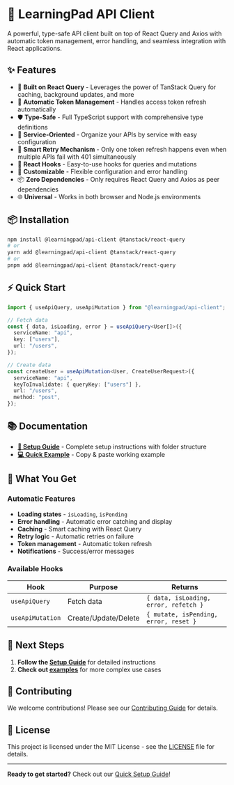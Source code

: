 # 🚀 LearningPad API Client

A powerful, type-safe API client built on top of React Query and Axios with automatic token management, error handling, and seamless integration with React applications.

## ✨ Features

- 🚀 **Built on React Query** - Leverages the power of TanStack Query for caching, background updates, and more
- 🔐 **Automatic Token Management** - Handles access token refresh automatically
- 🛡️ **Type-Safe** - Full TypeScript support with comprehensive type definitions
- 🎯 **Service-Oriented** - Organize your APIs by service with easy configuration
- 🔄 **Smart Retry Mechanism** - Only one token refresh happens even when multiple APIs fail with 401 simultaneously
- 📱 **React Hooks** - Easy-to-use hooks for queries and mutations
- 🎨 **Customizable** - Flexible configuration and error handling
- 📦 **Zero Dependencies** - Only requires React Query and Axios as peer dependencies
- 🌐 **Universal** - Works in both browser and Node.js environments

## 📦 Installation

```bash
npm install @learningpad/api-client @tanstack/react-query
# or
yarn add @learningpad/api-client @tanstack/react-query
# or
pnpm add @learningpad/api-client @tanstack/react-query
```

## ⚡ Quick Start

```typescript
import { useApiQuery, useApiMutation } from "@learningpad/api-client";

// Fetch data
const { data, isLoading, error } = useApiQuery<User[]>({
  serviceName: "api",
  key: ["users"],
  url: "/users",
});

// Create data
const createUser = useApiMutation<User, CreateUserRequest>({
  serviceName: "api",
  keyToInvalidate: { queryKey: ["users"] },
  url: "/users",
  method: "post",
});
```

## 📚 Documentation

- **[🚀 Setup Guide](./SETUP_GUIDE.md)** - Complete setup instructions with folder structure
- **[💻 Quick Example](./QUICK_EXAMPLE.md)** - Copy & paste working example

## 🎯 What You Get

### Automatic Features

- **Loading states** - `isLoading`, `isPending`
- **Error handling** - Automatic error catching and display
- **Caching** - Smart caching with React Query
- **Retry logic** - Automatic retries on failure
- **Token management** - Automatic token refresh
- **Notifications** - Success/error messages

### Available Hooks

| Hook             | Purpose              | Returns                               |
| ---------------- | -------------------- | ------------------------------------- |
| `useApiQuery`    | Fetch data           | `{ data, isLoading, error, refetch }` |
| `useApiMutation` | Create/Update/Delete | `{ mutate, isPending, error, reset }` |

## 🚀 Next Steps

1. **Follow the [Setup Guide](./SETUP_GUIDE.md)** for detailed instructions
2. **Check out [examples](./demo/)** for more complex use cases

## 🤝 Contributing

We welcome contributions! Please see our [Contributing Guide](./CONTRIBUTING.md) for details.

## 📄 License

This project is licensed under the MIT License - see the [LICENSE](./LICENSE) file for details.

---

**Ready to get started?** Check out our [Quick Setup Guide](./SETUP_GUIDE.md)!
